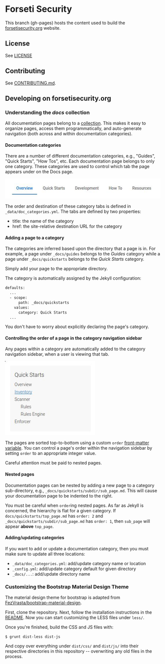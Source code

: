 # Forseti Security

This branch (gh-pages) hosts the content used to build the
[forsetisecurity.org](http://forsetisecurity.org) website.

## License

See [LICENSE](https://github.com/GoogleCloudPlatform/forseti-security/blob/master/LICENSE)

## Contributing

See [CONTRIBUTING.md](https://github.com/GoogleCloudPlatform/forseti-security/blob/master/CONTRIBUTING.md).

## Developing on forsetisecurity.org

### Understanding the *docs* collection

All documentation pages belong to a [collection](https://jekyllrb.com/docs/collections/). This makes it easy to organize pages, access them programmatically, and auto-generate navigation (both across and within documentation categories).

#### Documentation categories

There are a number of different documentation categories, e.g., "Guides", "Quick Starts", "How Tos", etc. Each documentation page belongs to only one category. These categories are used to control which tab the page appears under on the Docs page.

[![Documentation Categories Screenshot](readme_images/docs_categories_screenshot.jpg)](#)

The order and destination of these category tabs is defined in `_data/doc_categories.yml`. The tabs are defined by two properties:

- title: the name of the category
- href: the site-relative destination URL for the category

#### Adding a page to a category

The categories are inferred based upon the directory that a page is in. For example, a page under `_docs/guides` belongs to the *Guides* category while a page under `_docs/quickstarts` belongs to the *Quick Starts* category. 

Simply add your page to the appropriate directory.

The category is automatically assigned by the Jekyll configuration:

```
defaults:
  ...
  - scope:
      path: _docs/quickstarts
    values:
      category: Quick Starts
  ...
```

You don't have to worry about explicitly declaring the page's category.

#### Controlling the order of a page in the category navigation sidebar

Any pages within a category are automatically added to the category navigation sidebar, when a user is viewing that tab.

[![Documentation Category Navigation Sidebar](readme_images/docs_category_navigation_screenshot.jpg)](#)

The pages are sorted top-to-bottom using a custom `order` [front-matter variable](https://jekyllrb.com/docs/frontmatter/). You can control a page's order within the navigation sidebar by setting `order` to an appropriate integer value.

Careful attention must be paid to nested pages.

#### Nested pages

Documentation pages can be nested by adding a new page to a category sub-directory, e.g., `_docs/quickstarts/subdir/sub_page.md`. This will cause your documentation page to be indented to the right.

You must be careful when `order`ing nested pages. As far as Jekyll is concerned, the hierarchy is flat for a given category. If `docs/quickstarts/top_page.md` has `order: 2` and `_docs/quickstarts/subdir/sub_page.md` has `order: 1`, then `sub_page` will appear **above** `top_page`.

#### Adding/updating categories

If you want to add or update a documentation category, then you must make sure to update all three locations:

- `_data/doc_categories.yml`: add/update category name or location
- `_config.yml`: add/update category default for given directory
- `_docs/...`: add/update directory name

### Customizing the Bootstrap Material Design Theme

The material design theme for bootstrap is adapted from [FezVrasta/bootstrap-material-design](https://github.com/FezVrasta/bootstrap-material-design).

First, clone the repository. Next, follow the installation instructions in the [README](https://github.com/FezVrasta/bootstrap-material-design/blob/master/README.md). Now you can start customizing the LESS files under `less/`.

Once you're finished, build the CSS and JS files with:

```
$ grunt dist-less dist-js
``` 

And copy over everything under `dist/css/` and `dist/js/` into their respective directories in this repository -- overwriting any old files in the process.
